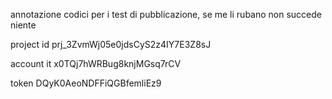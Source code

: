 annotazione codici per i test di pubblicazione, se me li rubano non succede niente

project id
prj_3ZvmWj05e0jdsCyS2z4IY7E3Z8sJ

account it
x0TQj7hWRBug8knjMGsq7rCV

token
DQyK0AeoNDFFiQGBfemliEz9
